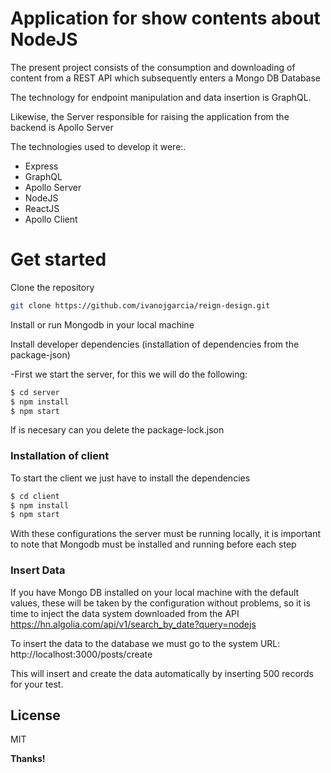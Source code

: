 # Application for show contents about NodeJS

The present project consists of the consumption and downloading of content from a REST API which subsequently enters a Mongo DB Database 

The technology for endpoint manipulation and data insertion is GraphQL.

Likewise, the Server responsible for raising the application from the backend is Apollo Server

The technologies used to develop it were:.

  - Express
  - GraphQL
  - Apollo Server
  - NodeJS
  - ReactJS
  - Apollo Client

# Get started

Clone the repository
```sh
git clone https://github.com/ivanojgarcia/reign-design.git
```
Install or run Mongodb in your local machine

Install developer dependencies (installation of dependencies from the package-json)

-First we start the server, for this we will do the following:

```sh
$ cd server
$ npm install
$ npm start
```
If is necesary can you delete the package-lock.json
### Installation of client

To start the client we just have to install the dependencies

```sh
$ cd client
$ npm install
$ npm start
```
With these configurations the server must be running locally, it is important to note that Mongodb must be installed and running before each step

### Insert Data

If you have Mongo DB installed on your local machine with the default values, these will be taken by the configuration without problems, so it is time to inject the data system downloaded from the API https://hn.algolia.com/api/v1/search_by_date?query=nodejs

To insert the data to the database we must go to the system URL: http://localhost:3000/posts/create 

This will insert and create the data automatically by inserting 500 records for your test.

License
----

MIT


**Thanks!**
